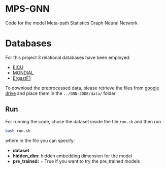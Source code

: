# MPS-GNN

Code for the model Meta-path Statistics Graph Neural Network
# Databases

For this project 3 relational databases have been employed:
- [EICU](https://eicu-crd.mit.edu)
- [MONDIAL](https://relational-data.org/dataset/Mondial)
- [ErgastF1](https://relational-data.org/dataset/ErgastF)

To download the preprocessed data, please retrieve the files from [google drive](https://drive.google.com/drive/folders/1S2-uhaa04gICvQodTp0tVu7Ns-lAYUb7?usp=share_link) and place them in the `../GNN-3DDE/data/` folder.

## Run

For running the code, chose the dataset inside the file `run.sh` and then run

```sh
bash run.sh
```
where in the file you can specify:
- **dataset**
- **hidden_dim:** hidden embedding dimension for the model
- **pre_trained:** = True if you want to try the pre_trained models

